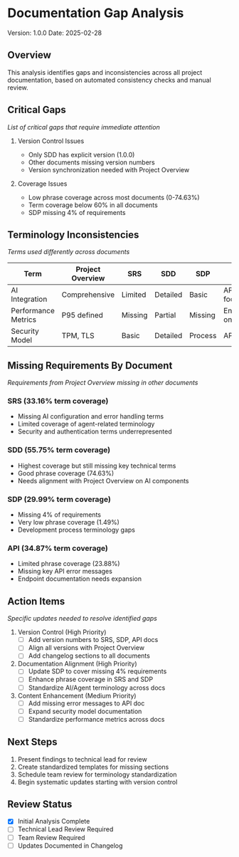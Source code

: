 # Documentation Gap Analysis
Version: 1.0.0
Date: 2025-02-28

## Overview
This analysis identifies gaps and inconsistencies across all project documentation, based on automated consistency checks and manual review.

## Critical Gaps
*List of critical gaps that require immediate attention*

1. Version Control Issues
   - Only SDD has explicit version (1.0.0)
   - Other documents missing version numbers
   - Version synchronization needed with Project Overview

2. Coverage Issues
   - Low phrase coverage across most documents (0-74.63%)
   - Term coverage below 60% in all documents
   - SDP missing 4% of requirements

## Terminology Inconsistencies
*Terms used differently across documents*

| Term | Project Overview | SRS | SDD | SDP | API |
|------|-----------------|-----|-----|-----|-----|
| AI Integration | Comprehensive | Limited | Detailed | Basic | API-focused |
| Performance Metrics | P95 defined | Missing | Partial | Missing | Endpoints only |
| Security Model | TPM, TLS | Basic | Detailed | Process | API Auth |

## Missing Requirements By Document
*Requirements from Project Overview missing in other documents*

### SRS (33.16% term coverage)
- Missing AI configuration and error handling terms
- Limited coverage of agent-related terminology
- Security and authentication terms underrepresented

### SDD (55.75% term coverage)
- Highest coverage but still missing key technical terms
- Good phrase coverage (74.63%)
- Needs alignment with Project Overview on AI components

### SDP (29.99% term coverage)
- Missing 4% of requirements
- Very low phrase coverage (1.49%)
- Development process terminology gaps

### API (34.87% term coverage)
- Limited phrase coverage (23.88%)
- Missing key API error messages
- Endpoint documentation needs expansion

## Action Items
*Specific updates needed to resolve identified gaps*

1. Version Control (High Priority)
   - [ ] Add version numbers to SRS, SDP, API docs
   - [ ] Align all versions with Project Overview
   - [ ] Add changelog sections to all documents

2. Documentation Alignment (High Priority)
   - [ ] Update SDP to cover missing 4% requirements
   - [ ] Enhance phrase coverage in SRS and SDP
   - [ ] Standardize AI/Agent terminology across docs

3. Content Enhancement (Medium Priority)
   - [ ] Add missing error messages to API doc
   - [ ] Expand security model documentation
   - [ ] Standardize performance metrics across docs

## Next Steps
1. Present findings to technical lead for review
2. Create standardized templates for missing sections
3. Schedule team review for terminology standardization
4. Begin systematic updates starting with version control

## Review Status
- [x] Initial Analysis Complete
- [ ] Technical Lead Review Required
- [ ] Team Review Required
- [ ] Updates Documented in Changelog
